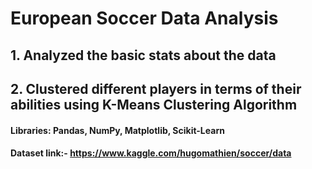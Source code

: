 # European Soccer Data Analysis

## 1. Analyzed the basic stats about the data
## 2. Clustered different players in terms of their abilities using K-Means Clustering Algorithm

#### Libraries: Pandas, NumPy, Matplotlib, Scikit-Learn
#### Dataset link:- https://www.kaggle.com/hugomathien/soccer/data



